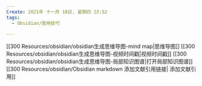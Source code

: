 ```yaml
---
Create: 2021年 十一月 18日, 星期四 22:52
tags: 
  - Obsidian/使用技巧

---
```





[[300 Resources/obsidian/obsidian生成思维导图-mind map|思维导图]]
[[300 Resources/obsidian/obsidian生成思维导图-视频时间戳|视频时间戳]]
[[300 Resources/obsidian/obsidian生成思维导图-局部知识图谱|打开局部知识图谱]]
[[300 Resources/obsidian/Obsidian markdown 添加文献引用链接| 添加文献引用]]


